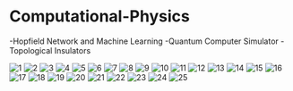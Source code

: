 # Computational-Physics
-Hopfield Network and Machine Learning
-Quantum Computer Simulator
-Topological Insulators

![1](https://github.com/lyf1436/Computational-Physics/blob/main/images/0001.jpg)
![2](https://github.com/lyf1436/Computational-Physics/blob/main/images/0002.jpg)
![3](https://github.com/lyf1436/Computational-Physics/blob/main/images/0003.jpg)
![4](https://github.com/lyf1436/Computational-Physics/blob/main/images/0004.jpg)
![5](https://github.com/lyf1436/Computational-Physics/blob/main/images/0005.jpg)
![6](https://github.com/lyf1436/Computational-Physics/blob/main/images/0006.jpg)
![7](https://github.com/lyf1436/Computational-Physics/blob/main/images/0007.jpg)
![8](https://github.com/lyf1436/Computational-Physics/blob/main/images/0008.jpg)
![9](https://github.com/lyf1436/Computational-Physics/blob/main/images/0009.jpg)
![10](https://github.com/lyf1436/Computational-Physics/blob/main/images/WeChat%20Screenshot_20220914232532.png)
![11](https://github.com/lyf1436/Computational-Physics/blob/main/images/WeChat%20Screenshot_20220914232608.png)
![12](https://github.com/lyf1436/Computational-Physics/blob/main/images/WeChat%20Screenshot_20220914232619.png)
![13](https://github.com/lyf1436/Computational-Physics/blob/main/images/WeChat%20Screenshot_20220914232652.png)
![14](https://github.com/lyf1436/Computational-Physics/blob/main/images/WeChat%20Screenshot_20220914232704.png)
![15](https://github.com/lyf1436/Computational-Physics/blob/main/images/WeChat%20Screenshot_20220914232714.png)
![16](https://github.com/lyf1436/Computational-Physics/blob/main/images/WeChat%20Screenshot_20220914232723.png)
![17](https://github.com/lyf1436/Computational-Physics/blob/main/images/WeChat%20Screenshot_20220914232737.png)
![18](https://github.com/lyf1436/Computational-Physics/blob/main/images/WeChat%20Screenshot_20220914232745.png)
![19](https://github.com/lyf1436/Computational-Physics/blob/main/images/WeChat%20Screenshot_20220914232847.png)
![20](https://github.com/lyf1436/Computational-Physics/blob/main/images/WeChat%20Screenshot_20220914232907.png)
![21](https://github.com/lyf1436/Computational-Physics/blob/main/images/WeChat%20Screenshot_20220914232917.png)
![22](https://github.com/lyf1436/Computational-Physics/blob/main/images/WeChat%20Screenshot_20220914232926.png)
![23](https://github.com/lyf1436/Computational-Physics/blob/main/images/WeChat%20Screenshot_20220914232936.png)
![24](https://github.com/lyf1436/Computational-Physics/blob/main/images/WeChat%20Screenshot_20220914232947.png)
![25](https://github.com/lyf1436/Computational-Physics/blob/main/images/WeChat%20Screenshot_20220914233007.png)


